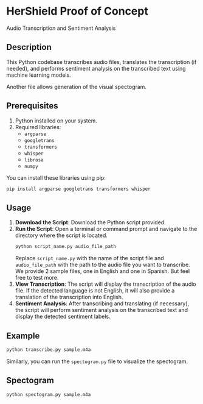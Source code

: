 # HerShield Proof of Concept
Audio Transcription and Sentiment Analysis

## Description
 <!-- Briefly describe what the script does -->
This Python codebase transcribes audio files, translates the transcription (if needed),
and performs sentiment analysis on the transcribed text using machine learning models.

Another file allows generation of the visual spectogram. 

## Prerequisites
<!-- List any prerequisites needed to run the script -->
1. Python installed on your system.
2. Required libraries:
    - `argparse`
    - `googletrans`
    - `transformers`
    - `whisper`
    - `librosa`
    - `numpy`

You can install these libraries using pip:
```bash
pip install argparse googletrans transformers whisper
```

## Usage
<!-- Explain how to use the script -->
1. **Download the Script**: Download the Python script provided.
2. **Run the Script**: Open a terminal or command prompt and navigate to the directory where the script is located.
    ```bash
    python script_name.py audio_file_path
    ```
    Replace `script_name.py` with the name of the script file and `audio_file_path` with the path to the audio file you want to transcribe. We provide 2 sample files, one in English and one in Spanish. But feel free to test more. 
3. **View Transcription**: The script will display the transcription of the audio file. If the detected language is not English, it will also provide a translation of the transcription into English.
4. **Sentiment Analysis**: After transcribing and translating (if necessary), the script will perform sentiment analysis on the transcribed text and display the detected sentiment labels.

## Example
<!-- Provide an example command to run the script -->
```bash
python transcribe.py sample.m4a
```

Similarly, you can run the `spectogram.py` file to visualize the spectogram. 

## Spectogram
<!-- Provide an example command to run the script -->
```bash
python spectogram.py sample.m4a
```
